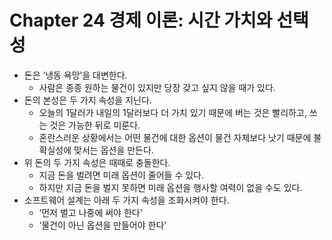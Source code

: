 # Chapter 24 경제 이론: 시간 가치와 선택성

- 돈은 ‘냉동 욕망’을 대변한다.
    - 사람은 종종 원하는 물건이 있지만 당장 갖고 싶지 않을 때가 있다.
- 돈의 본성은 두 가지 속성을 지닌다.
    - 오늘의 1달러가 내일의 1달러보다 더 가치 있기 때문에 버는 것은 빨리하고, 쓰는 것은 가능한 뒤로 미룬다.
    - 혼란스러운 상황에서는 어떤 물건에 대한 옵션이 물건 자체보다 낫기 때문에 불확실성에 맞서는 옵션을 만든다.
- 위 돈의 두 가지 속성은 때때로 충돌한다.
    - 지금 돈을 벌려면 미래 옵션이 줄어들 수 있다.
    - 하지만 지금 돈을 벌지 못하면 미래 옵션을 행사할 여력이 없을 수도 있다.
- 소프트웨어 설계는 아래 두 가지 속성을 조화시켜야 한다.
    - ‘먼저 벌고 나중에 써야 한다’
    - ‘물건이 아닌 옵션을 만들어야 한다’
